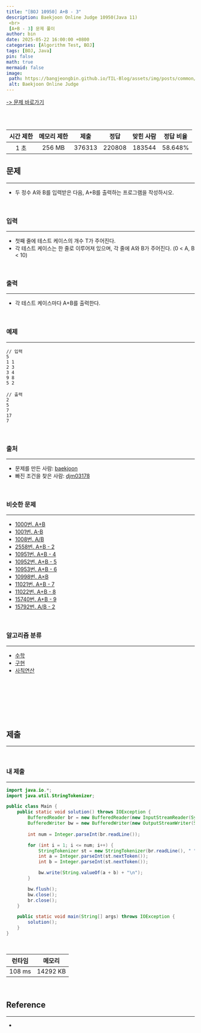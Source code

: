 ```yaml
---
title: "[BOJ 10950] A+B - 3"
description: Baekjoon Online Judge 10950(Java 11)
 <br>
 [A+B - 3] 문제 풀이
author: bin
date: 2025-05-22 16:00:00 +0800
categories: [Algorithm Test, BOJ]
tags: [BOJ, Java]
pin: false
math: true
mermaid: false
image:
 path: https://bangjeongbin.github.io/TIL-Blog/assets/img/posts/common/baekjoon-logo.png
 alt: Baekjoon Online Judge
---
```

[-> 문제 바로가기](https://www.acmicpc.net/problem/10950)

<br>
<br>

| 시간 제한 | 메모리 제한 |   제출   |   정답   | 맞힌 사람  |  정답 비율  |
| :---: | :----: | :----: | :----: | :----: | :-----: |
|  1 초  | 256 MB | 376313 | 220808 | 183544 | 58.648% |

## 문제
---
- 두 정수 A와 B를 입력받은 다음, A+B를 출력하는 프로그램을 작성하시오.

<br>

### 입력
---
- 첫째 줄에 테스트 케이스의 개수 T가 주어진다.
- 각 테스트 케이스는 한 줄로 이루어져 있으며, 각 줄에 A와 B가 주어진다. (0 < A, B < 10)

<br>

### 출력
---
- 각 테스트 케이스마다 A+B를 출력한다.

<br>

### 예제
---
```
// 입력
5
1 1
2 3
3 4
9 8
5 2
```

```
// 출력
2
5
7
17
7
```

<br>

### 출처
---
- 문제를 만든 사람: [baekjoon](https://www.acmicpc.net/user/baekjoon)
- 빠진 조건을 찾은 사람: [djm03178](https://www.acmicpc.net/user/djm03178)

<br>

### 비슷한 문제
---
- [1000번. A+B](https://www.acmicpc.net/problem/1000)
- [1001번. A-B](https://www.acmicpc.net/problem/1001)
- [1008번. A/B](https://www.acmicpc.net/problem/1008)
- [2558번. A+B - 2](https://www.acmicpc.net/problem/2558)
- [10951번. A+B - 4](https://www.acmicpc.net/problem/10951)
- [10952번. A+B - 5](https://www.acmicpc.net/problem/10952)
- [10953번. A+B - 6](https://www.acmicpc.net/problem/10953)
- [10998번. A×B](https://www.acmicpc.net/problem/10998)
- [11021번. A+B - 7](https://www.acmicpc.net/problem/11021)
- [11022번. A+B - 8](https://www.acmicpc.net/problem/11022)
- [15740번. A+B - 9](https://www.acmicpc.net/problem/15740)
- [15792번. A/B - 2](https://www.acmicpc.net/problem/15792)

<br>

### 알고리즘 분류
---
- [수학](https://www.acmicpc.net/problem/tag/124)
- [구현](https://www.acmicpc.net/problem/tag/102)
- [사칙연산](https://www.acmicpc.net/problem/tag/121)

<br>
<br>
<br>
<br>
<br>
<br>

## 제출
---

<br>

### 내 제출
---
```java
import java.io.*;
import java.util.StringTokenizer;

public class Main {
    public static void solution() throws IOException {
        BufferedReader br = new BufferedReader(new InputStreamReader(System.in));
        BufferedWriter bw = new BufferedWriter(new OutputStreamWriter(System.out));
        
        int num = Integer.parseInt(br.readLine());

        for (int i = 1; i <= num; i++) {
            StringTokenizer st = new StringTokenizer(br.readLine(), " ");
            int a = Integer.parseInt(st.nextToken());
            int b = Integer.parseInt(st.nextToken());

            bw.write(String.valueOf(a + b) + "\n");
        }

        bw.flush();
        bw.close();
        br.close();
    }

    public static void main(String[] args) throws IOException {
        solution();
    }
}

```

<br>

|  런타임   |   메모리    |
| :----: | :------: |
| 108 ms | 14292 KB |

<br>

## Reference
---
- 
